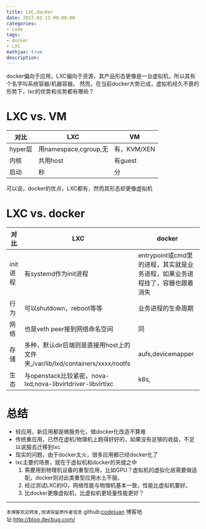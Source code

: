 ```yaml
---
title: LXC,docker
date: 2017-02-11 00:00:00
categories:
- code
tags: 
- docker
- LXC
mathjax: true
description: 
---
```


docker偏向于应用，LXC偏向于资源，其产品形态更像是一台虚拟机，所以其有个名字叫系统容器/机器容器。
然而，在当前docker大势已成，虚拟机经久不衰的形势下，lxc的优势和劣势都有哪些？

<!--more-->

# LXC vs. VM
对比|LXC|VM
---|---|---
hyper层|用namespace,cgroup,无|有，KVM/XEN
内核|共用host|有guest
启动|秒|分

可以说，docker的优点，LXC都有，然而其形态却更像虚拟机

# LXC vs. docker

对比|LXC|docker
---|---|---
init进程|有systemd作为init进程|entrypoint或cmd里的进程，其实就是业务进程，如果业务进程挂了，容器也跟着消失
行为|可以shutdown，reboot等等|业务进程的生命周期
网络|也是veth peer接到网络命名空间|同
存储|多种，默认dir后端则是直接用host上的文件夹,/var/lib/lxd/containers/xxxx/rootfs|aufs,devicemapper
生态|与openstack比较紧密，nova-lxd,nova-libvirtdriver-libvirtlxc|k8s,

# 总结
- 轻应用，新应用都是微服务化，做docker化改造不算难
- 传统重应用，已然在虚机/物理机上跑得好好的，如果没有足够的收益，不足以说服去迁移到lxc
- 现实的问题，由于docker太火，很多应用都已经docker化了
- lxc主要的场景，就在于虚拟机和docker的夹缝之中
  1. 需要用到物理机设备的重型应用，比如GPU？虚拟机的虚拟化层需要做适配，docker则对此类重型应用水土不服。
  1. 经过测试LXC的IO，网络性能与物理机基本一致，性能比虚拟机要好。
  1. 比docker更像虚拟机，比虚拟机更轻量性能更好？


----------------------------

`本博客欢迎转发,但请保留原作者信息`
github:[codejuan](https://github.com/CodeJuan)
博客地址:http://blog.decbug.com/


